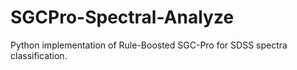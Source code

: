 # SGCPro-Spectral-Analyze
Python implementation of Rule-Boosted SGC-Pro for SDSS spectra classification.
